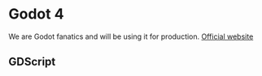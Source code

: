 # Godot 4
We are Godot fanatics and will be using it for production.
[Official website](https://godotengine.org/)

## GDScript
